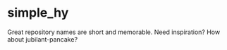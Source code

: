 # simple_hy
Great repository names are short and memorable. Need inspiration? How about jubilant-pancake?
